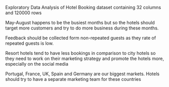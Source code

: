 Exploratory Data Analysis of Hotel Booking dataset containing 32 columns and 120000 rows

May-August happens to be the busiest months but so the hotels should target more customers and try to do more business during these months.

Feedback should be collected form non-repeated guests as they rate of repeated guests is low.

Resort hotels tend to have less bookings in comparison to city hotels so they need to work 
on their marketing strategy and promote the hotels more, especially on the social 
media

Portugal, France, UK, Spain and Germany are our biggest markets. Hotels should try to have a separate marketing team for these countries
